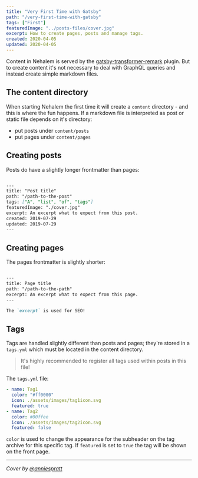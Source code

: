 ```yaml
---
title: "Very First Time with Gatsby"
path: "/very-first-time-with-gatsby"
tags: ["First"]
featuredImage: "../posts-files/cover.jpg"
excerpt: How to create pages, posts and manage tags.
created: 2020-04-05
updated: 2020-04-05
---
```


Content in Nehalem is served by the [gatsby-transformer-remark](https://www.gatsbyjs.org/packages/gatsby-transformer-remark/) plugin. But to 
create content it's not necessary to deal with GraphQL queries and instead create simple markdown files.

## The content directory

When starting Nehalem the first time it will create a `content` directory - and this is where the fun happens. If a markdown file is 
interpreted as post or static file depends on it's directory:

- put posts under `content/posts`
- put pages under `content/pages`

## Creating posts

Posts do have a slightly longer frontmatter than pages:

```markdown

---
title: "Post title"
path: "/path-to-the-post"
tags: ["A", "list", "of", "tags"]
featuredImage: "./cover.jpg"
excerpt: An excerpt what to expect from this post.
created: 2019-07-29
updated: 2019-07-29
---

```

## Creating pages

The pages frontmatter is slightly shorter:

```markdown

---
title: Page title
path: "/path-to-the-path"
excerpt: An excerpt what to expect from this page.
---

The `excerpt` is used for SEO!

```

## Tags

Tags are handled slightly different than posts and pages; they're stored in a `tags.yml` which must be located in the content directory.

> It's highly recommended to register all tags used within posts in this file!

The `tags.yml` file:

```yaml
- name: Tag1
  color: "#ff0000"
  icon: ./assets/images/tag1icon.svg
  featured: true
- name: Tag2
  color: #00ffee
  icon: ./assets/images/tag2icon.svg
  featured: false
```

`color` is used to change the appearance for the subheader on the tag archive for this specific tag. If `featured` is set to `true` the 
tag will be shown on the front page.

---

*Cover by [@anniespratt](https://unsplash.com/@anniespratt)*
